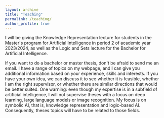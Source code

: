 ```yaml
---
layout: archive
title: "Teaching"
permalink: /teaching/
author_profile: true
---
```


I will be giving the Knowledge Representation lecture for students in
the Master's program for Artificial Intelligence in period 2 of
academic year 2023/2024, as well as the Logic and Sets lecture for the
Bachelor for Artificial Intelligence.



If you want to do a bachelor or master thesis, don't be afraid to send
me an email. I have a range of topics on my webpage, and I can give
you additional information based on your experience, skills and
interests. If you have your own idea, we can discuss it to see whether
it is feasible, whether I am the right supervisor, or whether there
are similar directions that would be better suited. One warning: even
though my expertise is in a subfield of artificial intelligence, I
will not supervise theses with a focus on deep learning, large
language models or image recognition. My focus is on symbolic AI, that
is, knowledge representation and logic-based AI. Consequently, theses
topics will have to be related to those fields. 


